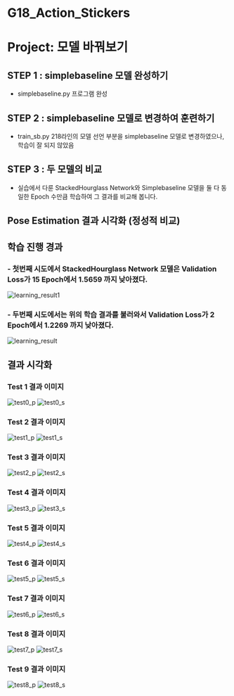 # G18_Action_Stickers

# Project: 모델 바꿔보기

## STEP 1 : simplebaseline 모델 완성하기
- simplebaseline.py 프로그램 완성

## STEP 2 : simplebaseline 모델로 변경하여 훈련하기
- train_sb.py 218라인의 모델 선언 부분을 simplebaseline 모델로 변경하였으나, 학습이 잘 되지 않았음

## STEP 3 : 두 모델의 비교
- 실습에서 다룬 StackedHourglass Network와 Simplebaseline 모델을 둘 다 동일한 Epoch 수만큼 학습하여 그 결과를 비교해 봅니다.

## Pose Estimation 결과 시각화 (정성적 비교)

## 학습 진행 경과

### - 첫번째 시도에서 StackedHourglass Network 모델은 Validation Loss가 15 Epoch에서 1.5659 까지 낮아졌다. 

![learning_result1](https://user-images.githubusercontent.com/39249809/102385787-9c8c6380-4011-11eb-9ced-b5c29bf09803.png)

### - 두번째 시도에서는 위의 학습 결과를 불러와서 Validation Loss가 2 Epoch에서 1.2269 까지 낮아졌다. 

![learning_result](https://user-images.githubusercontent.com/39249809/102421670-5272a480-4048-11eb-9db2-a2133252677f.png)


## 결과 시각화

### Test 1 결과 이미지

![test0_p](https://user-images.githubusercontent.com/39249809/102420925-9795d700-4046-11eb-84e9-52ab942372bf.jpg)
![test0_s](https://user-images.githubusercontent.com/39249809/102420934-9b295e00-4046-11eb-8cc7-c867961d8e02.jpg)

### Test 2 결과 이미지

![test1_p](https://user-images.githubusercontent.com/39249809/102420939-9c5a8b00-4046-11eb-8667-08a55b37640c.jpg)
![test1_s](https://user-images.githubusercontent.com/39249809/102420940-9d8bb800-4046-11eb-87a3-3db15e6f28d5.jpg)

### Test 3 결과 이미지

![test2_p](https://user-images.githubusercontent.com/39249809/102420944-9e244e80-4046-11eb-8729-75778740e17c.jpg)
![test2_s](https://user-images.githubusercontent.com/39249809/102420945-9ebce500-4046-11eb-9f8d-30adc5d9d5f8.jpg)

### Test 4 결과 이미지

![test3_p](https://user-images.githubusercontent.com/39249809/102420948-9fee1200-4046-11eb-9685-2483aa0af115.jpg)
![test3_s](https://user-images.githubusercontent.com/39249809/102420950-a086a880-4046-11eb-9efb-eff39415c582.jpg)

### Test 5 결과 이미지

![test4_p](https://user-images.githubusercontent.com/39249809/102420951-a11f3f00-4046-11eb-8662-24bb29827cd6.jpg)
![test4_s](https://user-images.githubusercontent.com/39249809/102420953-a1b7d580-4046-11eb-99de-08cc87bded68.jpg)

### Test 6 결과 이미지

![test5_p](https://user-images.githubusercontent.com/39249809/102420954-a2506c00-4046-11eb-9ed1-e29bd56ff9b2.jpg)
![test5_s](https://user-images.githubusercontent.com/39249809/102420956-a2e90280-4046-11eb-9497-1f79f0d4cd9c.jpg)

### Test 7 결과 이미지

![test6_p](https://user-images.githubusercontent.com/39249809/102420958-a41a2f80-4046-11eb-8107-deee33ce5502.jpg)
![test6_s](https://user-images.githubusercontent.com/39249809/102420960-a4b2c600-4046-11eb-8d5f-4bcd6f802035.jpg)


### Test 8 결과 이미지

![test7_p](https://user-images.githubusercontent.com/39249809/102420964-a54b5c80-4046-11eb-9ea0-0cd84bc0c08e.jpg)
![test7_s](https://user-images.githubusercontent.com/39249809/102420969-a67c8980-4046-11eb-8c4f-7f1e9c48d0e7.jpg)


### Test 9 결과 이미지

![test8_p](https://user-images.githubusercontent.com/39249809/102420970-a67c8980-4046-11eb-992d-3fdbfadfe3f4.jpg)
![test8_s](https://user-images.githubusercontent.com/39249809/102420973-a7152000-4046-11eb-986d-3a73111237e2.jpg)


